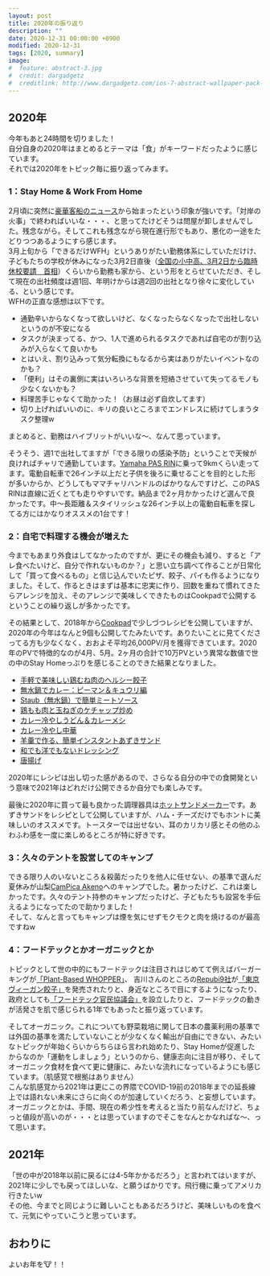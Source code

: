 ```yaml
---
layout: post
title: 2020年の振り返り
description: ""
date: 2020-12-31 00:00:00 +0900
modified: 2020-12-31
tags: [2020, summary]
image:
#  feature: abstract-3.jpg
#  credit: dargadgetz
#  creditlink: http://www.dargadgetz.com/ios-7-abstract-wallpaper-pack-for-iphone-5-and-ipod-touch-retina/
---
```


<div> </div>

## 2020年
今年もあと24時間を切りました！  
自分自身の2020年はまとめるとテーマは「食」がキーワードだったように感じています。  
それでは2020年をトピック毎に振り返ってみます。  


### 1：Stay Home & Work From Home
2月頃に突然に[豪華客船のニュース](https://www.niid.go.jp/niid/ja/diseases/ka/corona-virus/2019-ncov/2484-idsc/9410-covid-dp-01.html)から始まったという印象が強いです。「対岸の火事」で終わればいいな・・・、と思ってたけどそうは問屋が卸しませんでした。残念ながら。そしてこれも残念ながら現在進行形でもあり、悪化の一途をたどりつつあるようにすら感じます。  
3月上旬から「できるだけWFH」というありがたい勤務体系にしていただけけ、子どもたちの学校が休みになった3月2日直後（[全国の小中高、3月2日から臨時休校要請　首相](https://www.nikkei.com/article/DGXMZO56131560X20C20A2MM8000)）くらいから勤務も家から、という形をとらせていただき、そして現在の出社頻度は週1回、年明けからは週2回の出社となり徐々に変化している、という感じです。  
WFHの正直な感想は以下です。

- 通勤辛いからなくなって欲しいけど、なくなったらなくなったで出社しないというのが不安になる
- タスクが決まってる、かつ、1人で進められるタスクであれば自宅のが割り込みが入らなくて良いかも
- とはいえ、割り込みって気分転換にもなるから実はありがたいイベントなのかも？
- 「便利」はその裏側に実はいろいろな背景を短絡させていて失ってるモノも少なくないかも？
- 料理苦手じゃなくて助かった！（お昼は必ず自炊してます）
- 切り上げればいいのに、キリの良いところまでエンドレスに続けてしまうタスク整理w

まとめると、勤務はハイブリットがいいな〜、なんて思っています。  
  
そうそう、週1で出社してますが「できる限りの感染予防」ということで天候が良ければチャリで通勤しています。[Yamaha PAS RIN](https://www.yamaha-motor.co.jp/pas/lineup/rin/)に乗って9kmくらい走ってます。電動自転車で26インチ以上だと子供を後ろに乗せることを目的とした形が多いからか、どうしてもママチャリハンドルのばかりなんですけど、このPAS RINは直線に近くとても走りやすいです。納品まで2ヶ月かかったけど選んで良かったです。中〜長距離＆スタイリッシュな26インチ以上の電動自転車を探してる方にはかなりオススメの1台です！

### 2：自宅で料理する機会が増えた
今までもあまり外食はしてなかったのですが、更にその機会も減り、すると「アレ食べたいけど、自分で作れないものか？」と思い立ち調べて作ることが日常化して「買って食べるもの」と信じ込んでいたピザ、餃子、パイも作るようになりました。そして、作るときはまずは基本に忠実に作り、回数を重ねて慣れてきたらアレンジを加え、そのアレンジで美味しくできたものはCookpadで公開するということの繰り返しが多かったです。  
  
その結果として、2018年から[Cookpad](https://cookpad.com/kitchen/9689546)で少しづつレシピを公開していますが、2020年の今年はなんと9個も公開してたみたいです。ありたいことに見てくださってる方も少なくなく、おおよそ平均26,000PV/月を獲得できています。2020年のPVで特徴的なのが4月、5月。2ヶ月の合計で10万PVという異常な数値で世の中のStay Homeっぷりを感じることのできた結果となりました。

- [手軽で美味しい鶏むね肉のヘルシー餃子](https://cookpad.com/recipe/6554204)
- [無水鍋でカレー：ピーマン＆キュウリ編](https://cookpad.com/recipe/6382021)
- [Staub（無水鍋）で簡単ミートソース](https://cookpad.com/recipe/6368940)
- [鶏もも肉と玉ねぎのケチャップ炒め](https://cookpad.com/recipe/6374078)
- [カレー冷やしうどん＆カレーメシ](https://cookpad.com/recipe/6382094)
- [カレー冷やし中華](https://cookpad.com/recipe/6360032)
- [羊羹で作る、簡単インスタントあずきサンド](https://cookpad.com/recipe/6283384)
- [和でも洋でもないドレッシング](https://cookpad.com/recipe/6230410)
- [唐揚げ](https://cookpad.com/recipe/6071474)

2020年にレシピは出し切った感があるので、さらなる自分の中での食開発という意味で2021年はどれだけ公開できるか自分でも楽しみです。
  
最後に2020年に買って最も良かった調理器具は[ホットサンドメーカー](https://item.rakuten.co.jp/idea-happy-life/10003672/)です。あずきサンドをレシピとして公開していますが、ハム・チーズだけでもホントに美味しいのオススメです。トースターでは出せない、耳のカリカリ感とその他のふわふわ感を一度に楽しめるところが特に好きです。

### 3：久々のテントを設営してのキャンプ
できる限り人のいないところ＆殺菌だったりを他人に任せない、の基準で選んだ夏休みが山梨[CamPica Akeno](https://goo.gl/maps/sYx3j5vzcDf42Cjf7)へのキャンプでした。暑かったけど、これは楽しかったです。久々のテント持参のキャンプだったけど、子どもたちも設営を手伝えるようになってたので助かりました！  
そして、なんと言ってもキャンプは煙を気にせずモクモクと肉を焼けるのが最高ですねw  

### 4：フードテックとかオーガニックとか
トピックとして世の中的にもフードテックは注目されはじめてて例えばバーガーキングが[「Plant-Based WHOPPER」](https://prtimes.jp/main/html/rd/p/000000073.000038980.html)、
吉川さんのところの[Repubi9社](https://tokyovegangyoza.com/ja/)が[「東京ヴィーガン餃子」](https://prtimes.jp/main/html/rd/p/000000001.000062505.html)を発売されたりと、身近なところで目にするようになったり、政府としても[「フードテック官民協議会」](https://www.maff.go.jp/j/press/kanbo/kihyo01/200925.html)を設立したりと、フードテックの動きが活発さを肌で感じられる1年でもあったと振り返っています。
  
そしてオーガニック。これについても野菜栽培に関して日本の農薬利用の基準では外国の基準を満たしていないことが少なくなく輸出が自由にできない、みたいなトピックが年始くらいからちらほら言われ始めたり、Stay Homeが促進したからなのか「運動をしましょう」というのから、健康志向に注目が移り、そしてオーガニック食材を食べて更に健康に、みたいな流れになっているようにも感じています。（肌感覚で根拠はありません）  
こんな肌感覚から2021年は更にこの界隈でCOVID-19前の2018年までの延長線上では語れない未来にさらに向くのが加速していくだろう、と妄想しています。オーガニックとかは、手間、現在の希少性を考えると当たり前なんだけど、ちょっと値段が高いのが・・・とは思っていますのでそこをなんとかなればな〜、って思います。  
  
## 2021年
「世の中が2018年以前に戻るには4-5年かかるだろう」と言われてはいますが、2021年に少しでも戻ってほしいな、と願うばかりです。飛行機に乗ってアメリカ行きたいw  
その他、今までと同じように難しいこともあるだろうけど、美味しいものを食べて、元気にやっていこうと思っています。  


## おわりに
よいお年を🐮！！
